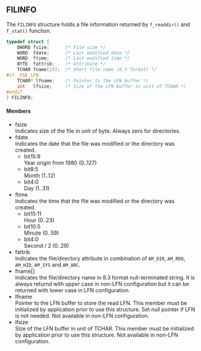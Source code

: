 ## FILINFO

The `FILINFO` structure holds a file information returned by
`f_readdir()` and `f_stat()` function.

```c
typedef struct {
    DWORD fsize;      /* File size */
    WORD  fdate;      /* Last modified date */
    WORD  ftime;      /* Last modified time */
    BYTE  fattrib;    /* Attribute */
    TCHAR fname[13];  /* Short file name (8.3 format) */
#if _USE_LFN
    TCHAR* lfname;    /* Pointer to the LFN buffer */
    int   lfsize;     /* Size of the LFN buffer in unit of TCHAR */
#endif
} FILINFO;
```

#### Members

  - fsize  
    Indicates size of the file in unit of byte. Always zero for
    directories.
  - fdate  
    Indicates the date that the file was modified or the directory was
    created.  
      - bit15:9  
        Year origin from 1980 (0..127)
      - bit8:5  
        Month (1..12)
      - bit4:0  
        Day (1..31)
  - ftime  
    Indicates the time that the file was modified or the directory was
    created.  
      - bit15:11  
        Hour (0..23)
      - bit10:5  
        Minute (0..59)
      - bit4:0  
        Second / 2 (0..29)
  - fattrib  
    Indicates the file/directory attribute in combination of `AM_DIR`,
    `AM_RDO`, `AM_HID`, `AM_SYS` and `AM_ARC`.
  - fname\[\]  
    Indicates the file/directory name in 8.3 format null-terminated
    string. It is always returnd with upper case in non-LFN
    configuration but it can be returned with lower case in LFN
    configuration.
  - lfname  
    Pointer to the LFN buffer to store the read LFN. This member must be
    initialized by application prior to use this structure. Set null
    pointer if LFN is not needed. Not available in non-LFN
    configuration.
  - lfsize  
    Size of the LFN buffer in unit of TCHAR. This member must be
    initialized by application prior to use this structure. Not
    available in non-LFN configuration.

